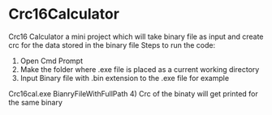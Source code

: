 # Crc16Calculator
Crc16 Calculator a mini project which will take binary file as input and create crc for the data stored in the binary file
Steps to run the code:
1) Open Cmd Prompt
2) Make the folder where .exe file is placed as a current working directory
3) Input Binary file with .bin extension to the .exe file for example

Crc16cal.exe BianryFileWithFullPath
4) Crc of the binaty will get printed for the same binary
